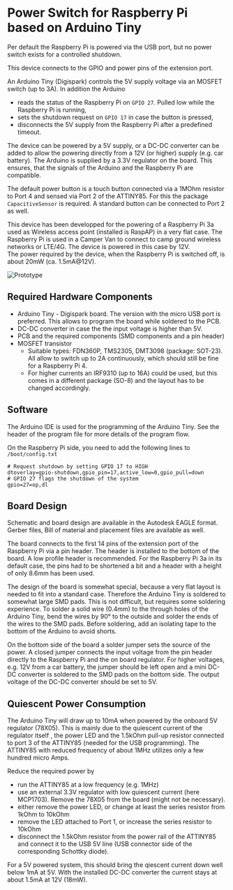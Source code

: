 Power Switch for Raspberry Pi based on Arduino Tiny
===================================================
Per default the Raspberry Pi is powered via the USB port, but no power switch exists for a controlled shutdown.

This device connects to the GPIO and power pins of the extension port.

An Arduino Tiny (Digispark) controls the 5V supply voltage via an MOSFET switch (up to 3A).
In addition the Arduino 
 - reads the status of the Raspberry Pi on `GPIO 27`. Pulled low while the Raspberry Pi is running, 
 - sets the shutdown request on `GPIO 17` in case the button is pressed, 
 - disconnects the 5V supply from the Raspberry Pi after a predefined timeout.

The device can be powered by a 5V supply, or a DC-DC converter can be added to allow the powering directly from a 12V (or higher) supply (e.g. car battery).
The Arduino is supplied by a 3.3V regulator on the board. This ensures, that the signals of the Arduino and the Raspberry Pi are compatible.

The default power button is a touch button connected via a 1MOhm resistor to Port 4 and sensed via Port 2 of the ATTINY85.
For this the package `CapacitiveSensor` is required. A standard button can be connected to Port 2 as well.

This device has been developped for the powering of a Raspberry Pi 3a used as Wireless access point (installed is RaspAP) in a very flat case. The Raspberry Pi 
is used in a Camper Van to connect to camp ground wireless networks or LTE/4G. The device is powered in this case by 12V.   
The power required by the device, when the Raspberry Pi is switched off, is about 20mW (ca. 1.5mA@12V).

![Prototype](images/raspi_PowerSwitch_500px.jpg?raw=true "Prototype of the Raspberry Pi Power Switch")

Required Hardware Components
-------------------
 - Arduino Tiny - Digispark board. The version with the micro USB port is preferred. This allows to program the board while soldered to the PCB.
 - DC-DC converter in case the the input voltage is higher than 5V.
 - PCB and the required components (SMD components and a pin header)
 - MOSFET transistor 
   - Suitable types: FDN360P, TMS2305, DMT3098 (package: SOT-23). All allow to switch up to 2A continuously, which should still be fine for a Raspberry Pi 4.
   - For higher currents an IRF9310 (up to 16A) could be used, but this comes in a different package (SO-8) and the layout has to be changed accordingly.

Software
--------
The Arduino IDE is used for the programming of the Arduino Tiny. See the header of the program file for more details of the program flow.

On the Raspberry Pi side, you need to add the following lines to `/boot/config.txt`
````
# Request shutdown by setting GPIO 17 to HIGH
dtoverlay=gpio-shutdown,gpio_pin=17,active_low=0,gpio_pull=down
# GPIO 27 flags the shutdown of the system
gpio=27=op,dl
````

Board Design
------------
Schematic and board design are available in the Autodesk EAGLE format. Gerber files, Bill of material and placement files are available as well.

The board connects to the first 14 pins of the extension port of the Raspberry Pi via a pin header. The header is installed to the bottom of the board. A low profile header 
is recommended. For the Raspberry Pi 3a in its default case, the pins had to be shortened a bit and a header with a height of only 8.6mm has been used.  

The design of the board is somewhat special, because a very flat layout is needed to fit into a standard case. 
Therefore the Arduino Tiny is soldered to somewhat large SMD pads. This is not difficult, but requires some soldering experience. To solder a solid wire (0.4mm) to the through holes of the 
Arduino Tiny, bend the wires by 90° to the outside and solder the ends of the wires to the SMD pads. Before soldering, add an isolating tape to the bottom of the Arduino to avoid shorts. 

On the bottom side of the board a solder jumper sets the source of the power. A closed jumper connects the input voltage from the pin header directly to the Raspberry Pi and the 
on board regulator. For higher voltages, e.g. 12V from a car battery, the jumper should be left open and a mini DC-DC converter is soldered to the SMD pads on the bottom side. The output voltage of the DC-DC converter
should be set to 5V.


Quiescent Power Consumption
--------------------------
The Arduino Tiny will draw up to 10mA when powered by the onboard 5V regulator (78X05). This is mainly due to the quiescent current of the regulator itself , the power LED 
and the 1.5kOhm pull-up resistor connected to port 3 of the ATTINY85 (needed for the USB programming). The ATTINY85 with reduced frequency of about 1MHz
utilizes only a few hundred micro Amps. 

Reduce the required power by
 - run the ATTINY85 at a low frequency (e.g. 1MHz)
 - use an external 3.3V regulator with low quiescent current (here MCP1703). Remove the 78X05 from the board (might not be necessary).
 - either remove the power LED, or change at least the series resistor from 1kOhm to 10kOhm
 - remove the LED attached to Port 1, or increase the series resistor to 10kOhm
 - disconnect the 1.5kOhm resistor from the power rail of the ATTINY85 and connect it to the USB 5V line (USB connector side of the corresponding Schottky diode).

For a 5V powered system, this should bring the qiescent current down well below 1mA at 5V.
With the installed DC-DC converter the current stays at about 1.5mA at 12V (18mW). 
